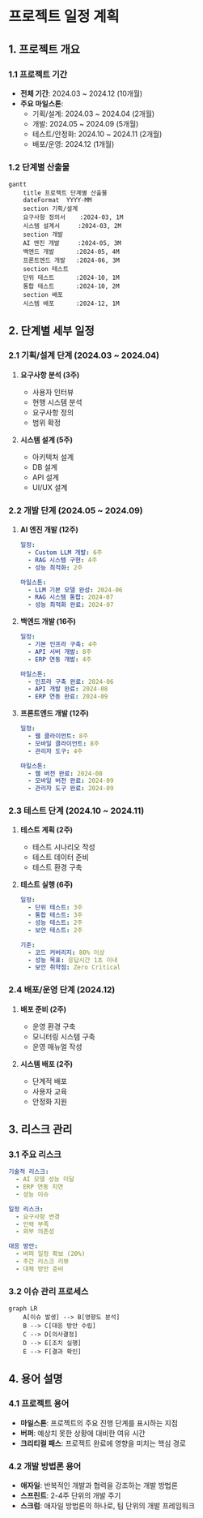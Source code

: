 # 프로젝트 일정 계획

## 1. 프로젝트 개요

### 1.1 프로젝트 기간
- **전체 기간**: 2024.03 ~ 2024.12 (10개월)
- **주요 마일스톤**:
  - 기획/설계: 2024.03 ~ 2024.04 (2개월)
  - 개발: 2024.05 ~ 2024.09 (5개월)
  - 테스트/안정화: 2024.10 ~ 2024.11 (2개월)
  - 배포/운영: 2024.12 (1개월)

### 1.2 단계별 산출물
```mermaid
gantt
    title 프로젝트 단계별 산출물
    dateFormat  YYYY-MM
    section 기획/설계
    요구사항 정의서    :2024-03, 1M
    시스템 설계서     :2024-03, 2M
    section 개발
    AI 엔진 개발     :2024-05, 3M
    백엔드 개발      :2024-05, 4M
    프론트엔드 개발   :2024-06, 3M
    section 테스트
    단위 테스트      :2024-10, 1M
    통합 테스트      :2024-10, 2M
    section 배포
    시스템 배포      :2024-12, 1M
```

## 2. 단계별 세부 일정

### 2.1 기획/설계 단계 (2024.03 ~ 2024.04)
1. **요구사항 분석 (3주)**
   - 사용자 인터뷰
   - 현행 시스템 분석
   - 요구사항 정의
   - 범위 확정

2. **시스템 설계 (5주)**
   - 아키텍처 설계
   - DB 설계
   - API 설계
   - UI/UX 설계

### 2.2 개발 단계 (2024.05 ~ 2024.09)
1. **AI 엔진 개발 (12주)**
   ```yaml
   일정:
     - Custom LLM 개발: 6주
     - RAG 시스템 구현: 4주
     - 성능 최적화: 2주
   
   마일스톤:
     - LLM 기본 모델 완성: 2024-06
     - RAG 시스템 통합: 2024-07
     - 성능 최적화 완료: 2024-07
   ```

2. **백엔드 개발 (16주)**
   ```yaml
   일정:
     - 기본 인프라 구축: 4주
     - API 서버 개발: 8주
     - ERP 연동 개발: 4주
   
   마일스톤:
     - 인프라 구축 완료: 2024-06
     - API 개발 완료: 2024-08
     - ERP 연동 완료: 2024-09
   ```

3. **프론트엔드 개발 (12주)**
   ```yaml
   일정:
     - 웹 클라이언트: 8주
     - 모바일 클라이언트: 8주
     - 관리자 도구: 4주
   
   마일스톤:
     - 웹 버전 완료: 2024-08
     - 모바일 버전 완료: 2024-09
     - 관리자 도구 완료: 2024-09
   ```

### 2.3 테스트 단계 (2024.10 ~ 2024.11)
1. **테스트 계획 (2주)**
   - 테스트 시나리오 작성
   - 테스트 데이터 준비
   - 테스트 환경 구축

2. **테스트 실행 (6주)**
   ```yaml
   일정:
     - 단위 테스트: 3주
     - 통합 테스트: 3주
     - 성능 테스트: 2주
     - 보안 테스트: 2주
   
   기준:
     - 코드 커버리지: 80% 이상
     - 성능 목표: 응답시간 1초 이내
     - 보안 취약점: Zero Critical
   ```

### 2.4 배포/운영 단계 (2024.12)
1. **배포 준비 (2주)**
   - 운영 환경 구축
   - 모니터링 시스템 구축
   - 운영 매뉴얼 작성

2. **시스템 배포 (2주)**
   - 단계적 배포
   - 사용자 교육
   - 안정화 지원

## 3. 리스크 관리

### 3.1 주요 리스크
```yaml
기술적 리스크:
  - AI 모델 성능 미달
  - ERP 연동 지연
  - 성능 이슈

일정 리스크:
  - 요구사항 변경
  - 인력 부족
  - 외부 의존성

대응 방안:
  - 버퍼 일정 확보 (20%)
  - 주간 리스크 리뷰
  - 대체 방안 준비
```

### 3.2 이슈 관리 프로세스
```mermaid
graph LR
    A[이슈 발생] --> B[영향도 분석]
    B --> C[대응 방안 수립]
    C --> D[의사결정]
    D --> E[조치 실행]
    E --> F[결과 확인]
```

## 4. 용어 설명

### 4.1 프로젝트 용어
- **마일스톤**: 프로젝트의 주요 진행 단계를 표시하는 지점
- **버퍼**: 예상치 못한 상황에 대비한 여유 시간
- **크리티컬 패스**: 프로젝트 완료에 영향을 미치는 핵심 경로

### 4.2 개발 방법론 용어
- **애자일**: 반복적인 개발과 협력을 강조하는 개발 방법론
- **스프린트**: 2-4주 단위의 개발 주기
- **스크럼**: 애자일 방법론의 하나로, 팀 단위의 개발 프레임워크 